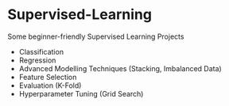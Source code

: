 # Supervised-Learning

Some beginner-friendly Supervised Learning Projects 
- Classification
- Regression
- Advanced Modelling Techniques (Stacking, Imbalanced Data)
- Feature Selection 
- Evaluation (K-Fold)
- Hyperparameter Tuning (Grid Search)
